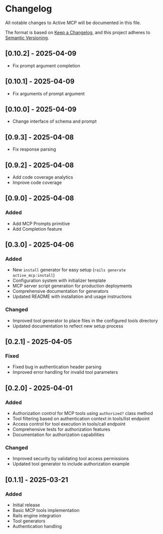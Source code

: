 # Changelog

All notable changes to Active MCP will be documented in this file.

The format is based on [Keep a Changelog](https://keepachangelog.com/en/1.0.0/),
and this project adheres to [Semantic Versioning](https://semver.org/spec/v2.0.0.html).

## [0.10.2] - 2025-04-09

- Fix prompt argument completion

## [0.10.1] - 2025-04-09

- Fix arguments of prompt argument

## [0.10.0] - 2025-04-09

- Change interface of schema and prompt

## [0.9.3] - 2025-04-08

- Fix response parsing

## [0.9.2] - 2025-04-08

- Add code coverage analytics
- Improve code coverage

## [0.9.0] - 2025-04-08

### Added

- Add MCP Prompts primitive
- Add Completion feature

## [0.3.0] - 2025-04-06

### Added

- New `install` generator for easy setup (`rails generate active_mcp:install`)
- Configuration system with initializer template
- MCP server script generation for production deployments
- Comprehensive documentation for generators
- Updated README with installation and usage instructions

### Changed

- Improved tool generator to place files in the configured tools directory
- Updated documentation to reflect new setup process

## [0.2.1] - 2025-04-05

### Fixed

- Fixed bug in authentication header parsing
- Improved error handling for invalid tool parameters

## [0.2.0] - 2025-04-01

### Added

- Authorization control for MCP tools using `authorized?` class method
- Tool filtering based on authentication context in tools/list endpoint
- Access control for tool execution in tools/call endpoint
- Comprehensive tests for authorization features
- Documentation for authorization capabilities

### Changed

- Improved security by validating tool access permissions
- Updated tool generator to include authorization example

## [0.1.1] - 2025-03-21

### Added

- Initial release
- Basic MCP tools implementation
- Rails engine integration
- Tool generators
- Authentication handling
